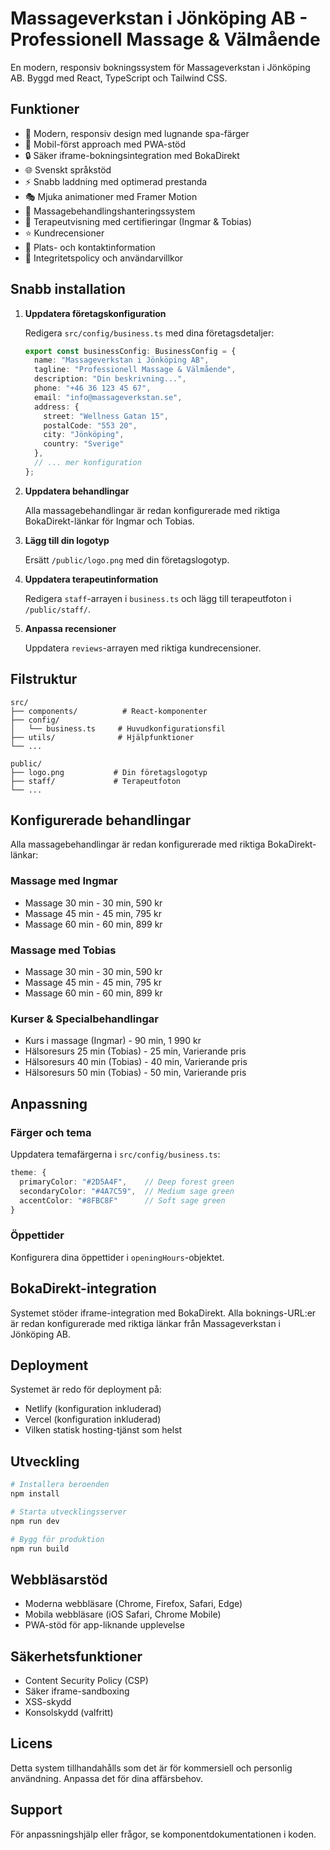 # Massageverkstan i Jönköping AB - Professionell Massage & Välmående

En modern, responsiv bokningssystem för Massageverkstan i Jönköping AB. Byggd med React, TypeScript och Tailwind CSS.

## Funktioner

- 🌿 Modern, responsiv design med lugnande spa-färger
- 📱 Mobil-först approach med PWA-stöd
- 🔒 Säker iframe-bokningsintegration med BokaDirekt
- 🌐 Svenskt språkstöd
- ⚡ Snabb laddning med optimerad prestanda
- 🎭 Mjuka animationer med Framer Motion
- 💆 Massagebehandlingshanteringssystem
- 👥 Terapeutvisning med certifieringar (Ingmar & Tobias)
- ⭐ Kundrecensioner
- 📍 Plats- och kontaktinformation
- 🔐 Integritetspolicy och användarvillkor

## Snabb installation

1. **Uppdatera företagskonfiguration**
   
   Redigera `src/config/business.ts` med dina företagsdetaljer:
   
   ```typescript
   export const businessConfig: BusinessConfig = {
     name: "Massageverkstan i Jönköping AB",
     tagline: "Professionell Massage & Välmående",
     description: "Din beskrivning...",
     phone: "+46 36 123 45 67",
     email: "info@massageverkstan.se",
     address: {
       street: "Wellness Gatan 15",
       postalCode: "553 20",
       city: "Jönköping",
       country: "Sverige"
     },
     // ... mer konfiguration
   };
   ```

2. **Uppdatera behandlingar**
   
   Alla massagebehandlingar är redan konfigurerade med riktiga BokaDirekt-länkar för Ingmar och Tobias.

3. **Lägg till din logotyp**
   
   Ersätt `/public/logo.png` med din företagslogotyp.

4. **Uppdatera terapeutinformation**
   
   Redigera `staff`-arrayen i `business.ts` och lägg till terapeutfoton i `/public/staff/`.

5. **Anpassa recensioner**
   
   Uppdatera `reviews`-arrayen med riktiga kundrecensioner.

## Filstruktur

```
src/
├── components/          # React-komponenter
├── config/
│   └── business.ts     # Huvudkonfigurationsfil
├── utils/              # Hjälpfunktioner
└── ...

public/
├── logo.png           # Din företagslogotyp
├── staff/             # Terapeutfoton
└── ...
```

## Konfigurerade behandlingar

Alla massagebehandlingar är redan konfigurerade med riktiga BokaDirekt-länkar:

### Massage med Ingmar
- Massage 30 min - 30 min, 590 kr
- Massage 45 min - 45 min, 795 kr
- Massage 60 min - 60 min, 899 kr

### Massage med Tobias
- Massage 30 min - 30 min, 590 kr
- Massage 45 min - 45 min, 795 kr
- Massage 60 min - 60 min, 899 kr

### Kurser & Specialbehandlingar
- Kurs i massage (Ingmar) - 90 min, 1 990 kr
- Hälsoresurs 25 min (Tobias) - 25 min, Varierande pris
- Hälsoresurs 40 min (Tobias) - 40 min, Varierande pris
- Hälsoresurs 50 min (Tobias) - 50 min, Varierande pris

## Anpassning

### Färger och tema

Uppdatera temafärgerna i `src/config/business.ts`:

```typescript
theme: {
  primaryColor: "#2D5A4F",    // Deep forest green
  secondaryColor: "#4A7C59",  // Medium sage green
  accentColor: "#8FBC8F"      // Soft sage green
}
```

### Öppettider

Konfigurera dina öppettider i `openingHours`-objektet.

## BokaDirekt-integration

Systemet stöder iframe-integration med BokaDirekt. Alla boknings-URL:er är redan konfigurerade med riktiga länkar från Massageverkstan i Jönköping AB.

## Deployment

Systemet är redo för deployment på:
- Netlify (konfiguration inkluderad)
- Vercel (konfiguration inkluderad)
- Vilken statisk hosting-tjänst som helst

## Utveckling

```bash
# Installera beroenden
npm install

# Starta utvecklingsserver
npm run dev

# Bygg för produktion
npm run build
```

## Webbläsarstöd

- Moderna webbläsare (Chrome, Firefox, Safari, Edge)
- Mobila webbläsare (iOS Safari, Chrome Mobile)
- PWA-stöd för app-liknande upplevelse

## Säkerhetsfunktioner

- Content Security Policy (CSP)
- Säker iframe-sandboxing
- XSS-skydd
- Konsolskydd (valfritt)

## Licens

Detta system tillhandahålls som det är för kommersiell och personlig användning. Anpassa det för dina affärsbehov.

## Support

För anpassningshjälp eller frågor, se komponentdokumentationen i koden.